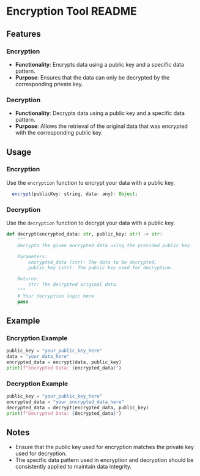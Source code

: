 # Encryption Tool README

## Features

### Encryption

- **Functionality**: Encrypts data using a public key and a specific data pattern.
- **Purpose**: Ensures that the data can only be decrypted by the corresponding private key.

### Decryption

- **Functionality**: Decrypts data using a public key and a specific data pattern.
- **Purpose**: Allows the retrieval of the original data that was encrypted with the corresponding public key.

## Usage

### Encryption

Use the `encryption` function to encrypt your data with a public key.

```javascript
  encrypt(publicKey: string, data: any): Object;
```

### Decryption

Use the `decryption` function to decrypt your data with a public key.

```python
def decrypt(encrypted_data: str, public_key: str) -> str:
    """
    Decrypts the given encrypted data using the provided public key.

    Parameters:
        encrypted_data (str): The data to be decrypted.
        public_key (str): The public key used for decryption.

    Returns:
        str: The decrypted original data.
    """
    # Your decryption logic here
    pass
```

## Example

### Encryption Example

```python
public_key = "your_public_key_here"
data = "your_data_here"
encrypted_data = encrypt(data, public_key)
print(f"Encrypted Data: {encrypted_data}")
```

### Decryption Example

```python
public_key = "your_public_key_here"
encrypted_data = "your_encrypted_data_here"
decrypted_data = decrypt(encrypted_data, public_key)
print(f"Decrypted Data: {decrypted_data}")
```

## Notes

- Ensure that the public key used for encryption matches the private key used for decryption.
- The specific data pattern used in encryption and decryption should be consistently applied to maintain data integrity.
